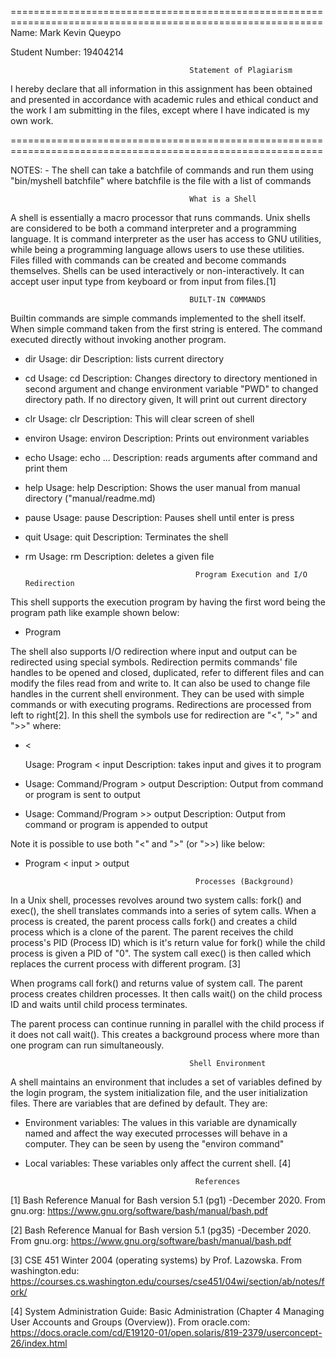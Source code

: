 ============================================================================================================
Name: Mark Kevin Queypo

Student Number: 19404214

                                            Statement of Plagiarism

I hereby declare that all information in this assignment has been obtained and presented in accordance with academic rules and ethical conduct and the work I am submitting in the files, except where I have indicated is my own work.

============================================================================================================

NOTES: - The shell can take a batchfile of commands and run them using "bin/myshell batchfile" where batchfile
        is the file with a list of commands


                                            What is a Shell

A shell is essentially a macro processor that runs commands. Unix shells are considered to be both a command interpreter and a programming language. It is command interpreter as the user has access to GNU utilities, while being a programming language allows users to use these utilities. Files filled with commands can be created and become commands themselves. Shells can be used interactively or non-interactively. It can accept user input type from keyboard or from input from files.[1]

                                            BUILT-IN COMMANDS

Builtin commands are simple commands implemented to the shell itself. When simple command taken from the first string is entered.
The command executed directly  without invoking another program.


- dir
    Usage: dir
    Description: lists current directory

- cd
    Usage: cd <Optional Directory>
    Description: Changes directory to directory mentioned in second argument and change environment variable
                 "PWD" to changed directory path. If no directory given, It will print out current directory

- clr
    Usage: clr
    Description: This will clear screen of shell

- environ
    Usage: environ
    Description: Prints out environment variables

- echo
    Usage: echo <arg1> <arg2> ... <argn>
    Description: reads arguments after command and print them

- help
    Usage: help
    Description: Shows the user manual from manual directory ("manual/readme.md)

- pause
    Usage: pause
    Description: Pauses shell until enter is press

- quit
    Usage: quit
    Description: Terminates the shell

- rm
    Usage: rm <filename>
    Description: deletes a given file


                                            Program Execution and I/O Redirection

This shell supports the execution program by having the first word being the program path like example shown below:

- Program

The shell also supports I/O redirection where input and output can be redirected using special symbols. Redirection
permits commands' file handles to be opened and closed, duplicated, refer to different files and can modify the files
read from and write to. It can also be used to change file handles in the current shell environment. They can be
used with simple commands or with executing programs. Redirections are processed from left to right[2]. In this
shell the symbols use for redirection are "<", ">" and ">>" where:

- <

    Usage: Program < input
    Description: takes input and gives it to program

- >

    Usage: Command/Program > output
    Description: Output from command or program is sent to output

- >>

    Usage: Command/Program >> output
    Description: Output from command or program is appended to output

Note it is possible to use both "<" and ">" (or ">>) like below:

- Program < input > output

                                            Processes (Background)

In a Unix shell, processes revolves around two system calls: fork() and exec(), the shell translates commands into a series of sytem calls. When a process is created, the parent process calls fork() and creates a child process which is a clone of the parent. The parent receives the child process's PID (Process ID) which is it's return value for fork() while the child process is given a PID of "0". The system call exec() is then called which replaces the current process with different program. [3]

When programs call fork() and returns value of system call. The parent process creates children processes. It then calls wait() on the child process ID and waits until child process terminates.

The parent process can continue running in parallel with the child process if it does not call wait(). This creates a background process where more than one program can run simultaneously.

                                            Shell Environment

A shell maintains an environment that includes a set of variables defined by the login program, the system initialization file, and the user initialization files. There are variables that are defined by default. They are:

- Environment variables: The values in this variable are dynamically named and affect the way executed prrocesses will behave in a computer. They can be seen by useng the "environ command"

- Local variables: These variables only affect the current shell. [4]



                                            References

[1] Bash Reference Manual for Bash version 5.1 (pg1) -December 2020. From gnu.org:
https://www.gnu.org/software/bash/manual/bash.pdf

[2] Bash Reference Manual for Bash version 5.1 (pg35) -December 2020. From gnu.org:
https://www.gnu.org/software/bash/manual/bash.pdf

[3] CSE 451 Winter 2004 (operating systems) by Prof. Lazowska. From washington.edu:
https://courses.cs.washington.edu/courses/cse451/04wi/section/ab/notes/fork/

[4] System Administration Guide: Basic Administration (Chapter 4 Managing User Accounts and Groups (Overview)). From oracle.com:
https://docs.oracle.com/cd/E19120-01/open.solaris/819-2379/userconcept-26/index.html
